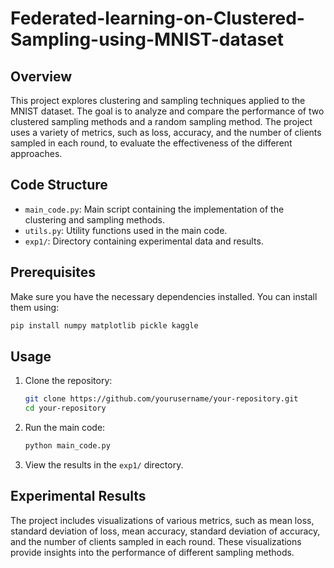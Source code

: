 # Federated-learning-on-Clustered-Sampling-using-MNIST-dataset
## Overview
This project explores clustering and sampling techniques applied to the MNIST dataset. The goal is to analyze and compare the performance of two clustered sampling methods and a random sampling method. The project uses a variety of metrics, such as loss, accuracy, and the number of clients sampled in each round, to evaluate the effectiveness of the different approaches.

## Code Structure
- `main_code.py`: Main script containing the implementation of the clustering and sampling methods.
- `utils.py`: Utility functions used in the main code.
- `exp1/`: Directory containing experimental data and results.

## Prerequisites
Make sure you have the necessary dependencies installed. You can install them using:

```bash
pip install numpy matplotlib pickle kaggle
```

## Usage
1. Clone the repository:
   ```bash
   git clone https://github.com/yourusername/your-repository.git
   cd your-repository
   ```

2. Run the main code:
   ```bash
   python main_code.py
   ```

3. View the results in the `exp1/` directory.

## Experimental Results
The project includes visualizations of various metrics, such as mean loss, standard deviation of loss, mean accuracy, standard deviation of accuracy, and the number of clients sampled in each round. These visualizations provide insights into the performance of different sampling methods.
